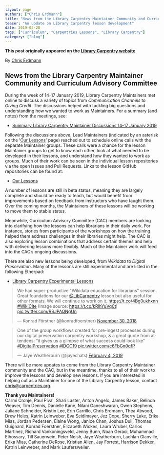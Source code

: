 ```yaml
---
layout: page
authors: ["Chris Erdmann"]
title: "News from the Library Carpentry Maintainer Community and Curriculum Advisory Committee"
teaser: "An update on Library Carpentry lesson development"
date: 2019-02-28
tags: ["Curriculum", "Carpentries Lessons", "Library Carpentry"]
category: ["blog"]
--- 
```


**This post originally appeared on the [Library Carpentry website](https://librarycarpentry.org)**

By [Chris Erdmann](https://twitter.com/libcce)

## News from the Library Carpentry Maintainer Community and Curriculum Advisory Committee

During the week of 14-17 January 2019, Library Carpentry Maintainers met online to discuss a variety of topics from _Communication Channels_ to _Giving Credit_. The discussions helped with tackling big questions and understanding how we wanted to work as Maintainers. For a summary (and notes) from the meetings, see:

- [Summary Library Carpentry Maintainer Discussions 14-17 January 2019](https://github.com/LibraryCarpentry/governance/blob/master/curriculum/2019-01-20-summary-maintainer-discussions.md)

Following the discussions above, Lead Maintainers (indicated by an asterisk on the '[Our Lessons](https://librarycarpentry.org/lessons/)' page) reached out to schedule online calls with the separate Maintainer groups. These calls were a chance for the lesson Maintainer groups to get to know each other, look at what needed to be developed in their lessons, and understand how they wanted to work as groups. Much of their work can be seen in the individual lesson repositories via the open Issues and Pull Requests. Links to the lesson GitHub repositories can be found at:

- [Our Lessons](https://librarycarpentry.org/lessons/)  

A number of lessons are still in beta status, meaning they are largely complete and should be ready to teach, but would benefit from improvements based on feedback from instructors who have taught them. Over the coming months, the Maintainers of these lessons will be working to move them to stable status.

Meanwhile, Curriculum Advisory Committee (CAC) members are looking into clarifying how the lessons can help librarians in their daily work. For instance, stories from participants of the workshops on how the training helped them address challenges in their libraries might help. The CAC is also exploring lesson combinations that address certain themes and help with delivering lessons more flexibly. Much of the Maintainer work will feed into the CAC’s ongoing discussions.

There are also new lessons being developed, from *Wikidata* to *Digital Preservation*. Many of the lessons are still experimental and are listed in the following Etherpad:

- [Library Carpentry Experimental Lessons](https://pad.carpentries.org/lc-experimental-lessons)

<blockquote class="twitter-tweet" data-lang="en"><p lang="en" dir="ltr">We had super-productive &quot;Wikidata education for librarians&quot; session. Great foundations for our <a href="https://twitter.com/LibCarpentry?ref_src=twsrc%5Etfw">@LibCarpentry</a> lesson but also useful for other formats. We will continue to work on it. <a href="https://t.co/4Bg0ukhxnn">https://t.co/4Bg0ukhxnn</a> <a href="https://twitter.com/hashtag/WikiCite?src=hash&amp;ref_src=twsrc%5Etfw">#WikiCite</a> (Image source: <a href="https://t.co/kRlhYuVq0t">https://t.co/kRlhYuVq0t</a>) <a href="https://t.co/RSJPAQNgUn">pic.twitter.com/RSJPAQNgUn</a></p>&mdash; Konrad Förstner (@konradfoerstner) <a href="https://twitter.com/konradfoerstner/status/1068298288028278785?ref_src=twsrc%5Etfw">November 30, 2018</a></blockquote> <script async src="https://platform.twitter.com/widgets.js" charset="utf-8"></script>
</blockquote>

<blockquote class="twitter-tweet" data-conversation="none" data-lang="en"><p lang="en" dir="ltr">One of the group workflows created for pre-ingest processes during our digital preservation carpentry workshop, &amp; a great quote from attendees: “it gives us a glimpse of what success could look like” <a href="https://twitter.com/hashtag/DigitalPreservation?src=hash&amp;ref_src=twsrc%5Etfw">#DigitalPreservation</a> <a href="https://twitter.com/hashtag/IDCC19?src=hash&amp;ref_src=twsrc%5Etfw">#IDCC19</a> <a href="https://t.co/c6FbGn0qfP">pic.twitter.com/c6FbGn0qfP</a></p>&mdash; Jaye Weatherburn (@jayechats) <a href="https://twitter.com/jayechats/status/1092269664585957376?ref_src=twsrc%5Etfw">February 4, 2019</a></blockquote> <script async src="https://platform.twitter.com/widgets.js" charset="utf-8"></script> 
</blockquote>
 
There will be more updates to come from the Library Carpentry Maintainer community and the CAC, but in the meantime, thanks to all of their work to improve the lessons and develop new lessons. If you are interested in helping out as a Maintainer for one of the Library Carpentry lesson, contact [chris@carpentries.org](mailto:chris@carpentries.org).

**Thank you Maintainers!**  
Carmi Cronje, Paul Pival, Shari Laster, Anton Angelo, James Baker, Belinda Weaver, Tim Dennis, Danielle Kane, Nilani Ganeshwaran, Owen Stephens, Juliane Schneider, Kristin Lee, Erin Carrillo, Chris Erdmann, Thea Atwood, Drew Heles, Katrin Leinweber, Eva Seidlmayer, Jez Cope, Sherry Lake, Erika Mias, Jordan Pedersen, Elaine Wong, Janice Chan, Joshua Dull, Thomas Guignard, Konrad Foerstner, Elizabeth Wickes, Laura Wrubel, Carlos Martinez, Richard Vankoningsveld, Jenny Bunn, Noah Geraci, Muhammad Elhossary, Till Sauerwein, Peter Neish, Jaye Weatherburn, Lachlan Glanville, Erika Mias, Catherine DeRose, Kristian Allen, Jay Forrest, Harrison Dekker, Katrin Leinweber, and Mark Laufersweiler.
